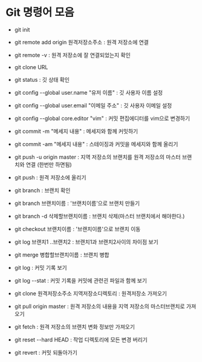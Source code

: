 # Git 명령어 모음

- git init

- git remote add origin 원격저장소주소 : 원격 저장소에 연결

- git remote -v : 원격 저장소에 잘 연결되었는지 확인

- git clone URL

- git status : 깃 상태 확인

- git config --global user.name "유저 이름" : 깃 사용자 이름 설정

- git config --global user.email "이메일 주소" : 깃 사용자 이메일 설정

- git config --global core.editor "vim" : 커밋 편집에디터를 vim으로 변경하기

- git commit -m "메세지 내용" : 메세지와 함께 커밋하기

- git commit -am "메세지 내용" : 스테이징과 커밋을 메세지와 함께 올리기

- git push -u origin master : 지역 저장소의 브랜치를 원격 저장소의 마스터 브랜치와 연결 (한번만 하면됨)

- git push : 원격 저장소에 올리기

- git branch : 브랜치 확인

- git branch 브랜치이름 : '브랜치이름'으로 브랜치 만들기

- git branch -d 삭제할브랜치이름 : 브랜치 삭제(마스터 브랜치에서 해야한다.)

- git checkout 브랜치이름 : '브랜치이름'으로 브랜치 이동

- git log 브랜치1 ..브랜치2 : 브랜치1과 브랜치2사이의 차이점 보기

- git merge 병합할브랜치이름 : 브랜치 병합

- git log : 커밋 기록 보기

- git log --stat : 커밋 기록을 커밋에 관련괸 파일과 함께 보기

- git clone 원격저장소주소 지역저장소디렉토리 : 원격저장소 가져오기

- git pull origin master : 원격 저장소의 내용을 지역 저장소의 
마스터브랜치로 가져오기
- git fetch : 원격 저장소의 브랜치 변화 정보만 가져오기

- git reset --hard HEAD : 작업 디렉토리에 모든 변경 버리기

- git revert <commit> : 커밋 되돌아가기
